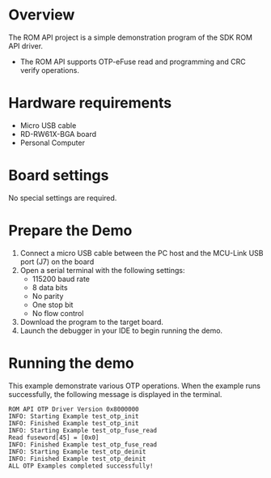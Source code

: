 Overview
========
The ROM API project is a simple demonstration program of the SDK ROM API driver.
- The ROM API supports OTP-eFuse read and programming and CRC verify operations.

Hardware requirements
=====================
- Micro USB cable
- RD-RW61X-BGA board
- Personal Computer

Board settings
============
No special settings are required.

Prepare the Demo
===============
1.  Connect a micro USB cable between the PC host and the MCU-Link USB port (J7) on the board
2.  Open a serial terminal with the following settings:
    - 115200 baud rate
    - 8 data bits
    - No parity
    - One stop bit
    - No flow control
3.  Download the program to the target board.
4.  Launch the debugger in your IDE to begin running the demo.

Running the demo
================
This example demonstrate various OTP operations. When the example runs successfully, the following message is displayed in the terminal.

```
ROM API OTP Driver Version 0x8000000
INFO: Starting Example test_otp_init
INFO: Finished Example test_otp_init
INFO: Starting Example test_otp_fuse_read
Read fuseword[45] = [0x0]
INFO: Finished Example test_otp_fuse_read
INFO: Starting Example test_otp_deinit
INFO: Finished Example test_otp_deinit
ALL OTP Examples completed successfully!
```



